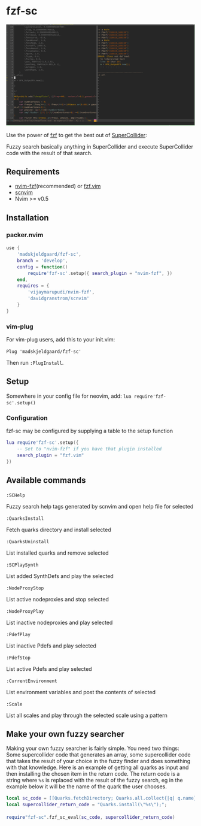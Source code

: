 # fzf-sc

![QuarksInstall](assets/quarksinstall.gif)

Use the power of [fzf](https://github.com/junegunn/fzf) to get the best out of [SuperCollider](https://supercollider:github::o/):

Fuzzy search basically anything in SuperCollider and execute SuperCollider code with the result of that search.

## Requirements

- [nvim-fzf](https://github.com/vijaymarupudi/nvim-fzf)(recommended) or [fzf.vim](https://github.com/junegunn/fzf.vim)
- [scnvim](https://github.com/davidgranstrom/scnvim)
- Nvim >= v0.5

## Installation

### packer.nvim
```lua
use {
	'madskjeldgaard/fzf-sc',
	branch = 'develop',
	config = function()
		require'fzf-sc'.setup({ search_plugin = "nvim-fzf", })
	end,
	requires = {
		'vijaymarupudi/nvim-fzf',
		'davidgranstrom/scnvim'
	}
}
```


### vim-plug
For vim-plug users, add this to your init.vim:

`Plug 'madskjeldgaard/fzf-sc'`

Then run `:PlugInstall`.

## Setup

Somewhere in your config file for neovim, add:
`lua require'fzf-sc'.setup()`

### Configuration

fzf-sc may be configured by supplying a table to the setup function

```lua
lua require'fzf-sc'.setup({
	-- Set to "nvim-fzf" if you have that plugin installed
	search_plugin = "fzf.vim" 
})
```

## Available commands
`:SCHelp`

Fuzzy search help tags generated by scnvim and open help file for selected

`:QuarksInstall`

Fetch quarks directory and install selected

`:QuarksUninstall`

List installed quarks and remove selected

`:SCPlaySynth`

List added SynthDefs and play the selected

`:NodeProxyStop`

List active nodeproxies and stop selected

`:NodeProxyPlay`

List inactive nodeproxies and play selected

`:PdefPlay`

List inactive Pdefs and play selected

`:PdefStop`

List active Pdefs and play selected

`:CurrentEnvironment`

List environment variables and post the contents of selected

`:Scale`

List all scales and play through the selected scale using a pattern

## Make your own fuzzy searcher

Making your own fuzzy searcher is fairly simple. You need two things: Some supercollider code that generates an array, some supercollider code that takes the result of your choice in the fuzzy finder and does something with that knowledge. Here is an example of getting all quarks as input and then installing the chosen item in the return code. The return code is a string where `%s` is replaced with the result of the fuzzy search, eg in the example below it will be the name of the quark the user chooses.

```lua
local sc_code = [[Quarks.fetchDirectory; Quarks.all.collect{|q| q.name}]];
local supercollider_return_code = "Quarks.install(\"%s\");";

require"fzf-sc".fzf_sc_eval(sc_code, supercollider_return_code)
```
